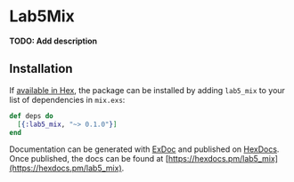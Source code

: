 # Lab5Mix

**TODO: Add description**

## Installation

If [available in Hex](https://hex.pm/docs/publish), the package can be installed
by adding `lab5_mix` to your list of dependencies in `mix.exs`:

```elixir
def deps do
  [{:lab5_mix, "~> 0.1.0"}]
end
```

Documentation can be generated with [ExDoc](https://github.com/elixir-lang/ex_doc)
and published on [HexDocs](https://hexdocs.pm). Once published, the docs can
be found at [https://hexdocs.pm/lab5_mix](https://hexdocs.pm/lab5_mix).

